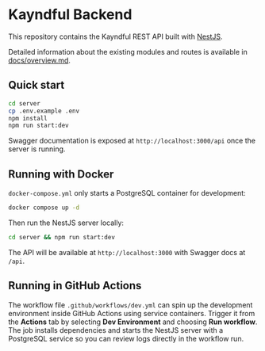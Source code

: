# Kayndful Backend

This repository contains the Kayndful REST API built with [NestJS](https://nestjs.com/).

Detailed information about the existing modules and routes is available in [docs/overview.md](docs/overview.md).

## Quick start

```bash
cd server
cp .env.example .env
npm install
npm run start:dev
```

Swagger documentation is exposed at `http://localhost:3000/api` once the server is running.


## Running with Docker

`docker-compose.yml` only starts a PostgreSQL container for development:

```bash
docker compose up -d
```

Then run the NestJS server locally:

```bash
cd server && npm run start:dev
```

The API will be available at `http://localhost:3000` with Swagger docs at `/api`.

## Running in GitHub Actions

The workflow file `.github/workflows/dev.yml` can spin up the development
environment inside GitHub Actions using service containers. Trigger it from the
**Actions** tab by selecting **Dev Environment** and choosing **Run workflow**.
The job installs dependencies and starts the NestJS server with a PostgreSQL
service so you can review logs directly in the workflow run.
